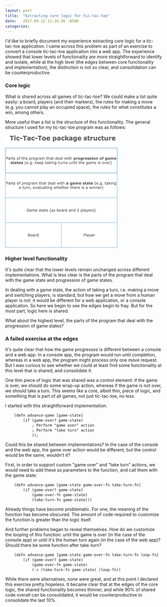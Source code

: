 ```yaml
---
layout: post
title:  "Extracting core logic for tic-tac-toe"
date:   2017-09-22 11:16:36 -0500
categories: 
---
```


I'd like to briefly document my experience extracting core logic for a tic-tac-toe application. I came across this problem as part of an exercise to convert a console tic-tac-toe application into a web app. The experience showed that lower levels of functionality are more straightforward to identify and isolate, while at the high level (the edges between core functionality and implementation), the distinction is not so clear, and consolidation can be counterproductive.

### Core logic

What is shared across all games of tic-tac-toe? We could make a list quite easily: a board, players (and their markers), the rules for making a move (e.g. you cannot play an occupied space), the rules for what constitutes a win, among others.

More useful than a list is the structure of this functionality. The general structure I used for my tic-tac-toe program was as follows:

![alt text](/assets/tic-tac-toe-core-logic.jpg)

### Higher level functionality

It's quite clear that the lower levels remain unchanged across different implementations. What is less clear is the parts of the program that deal with the game state and progression of game states.

In dealing with a game state, the action of taking a turn, i.e. making a move and switching players, is standard, but how we get a move from a human player is not: it would be different for a web application, or a console application. So here we begin to see the edges begin to fray. But for the most part, logic here is shared.

What about the highest level, the parts of the program that deal with the progression of game states?

### A failed exercise at the edges

It's quite clear that how the game progresses is different between a console and a web app. In a console app, the program would run until completion, whereas in a web app, the program might process only one move request. But I was curious to see whether we could at least find some functionality at this level that is shared, and consolidate it.

One thin piece of logic that was shared was a control element: if the game is over, we should do some wrap-up action, whereas if the game is not over, we should take a turn. This seems like a core, albeit thin, piece of logic, and something that is part of all games, not just tic-tac-toe, no less. 

I started with this straightforward implementation: 

```
	(defn advance-game [game-state]
		(if (game-over? game-state)
			; Perform "game over" action
			; Perform "take turn" action
			));
```

Could this be shared between implementations? In the case of the console and the web app, the game over action would be different, but the control would be the same, wouldn't it? 

First, in order to support custom "game over" and "take turn" actions, we would need to add these as parameters to the function, and call them with the game state:

```
	(defn advance-game [game-state game-over-fn take-turn-fn]
		(if (game-over? game-state)
			(game-over-fn game-state)
			(take-turn-fn game-state)))
```
Already things have become problematic. For one, the meaning of the function has become obscured. The amount of code required to customize the function is greater than the logic itself. 

And further problems began to reveal themselves. How do we customize the looping of this function: until the game is over (in the case of the console app) or until it's the human turn again (in the case of the web app)? Should there be some function after take-turn?

```
	(defn advance-game [game-state game-over-fn take-turn-fn loop-fn]
		(if (game-over? game-state)
			(game-over-fn game-state)
			(-> (take-turn-fn game-state) (loop-fn))
```

While there were alternatives, none were great, and at this point I declared this exercise pretty hopeless. It became clear that at the edges of the core logic, the shared functionality becomes thinner, and while 90% of shared code overall can be consolidated, it would be counterproductive to consolidate the last 10%.